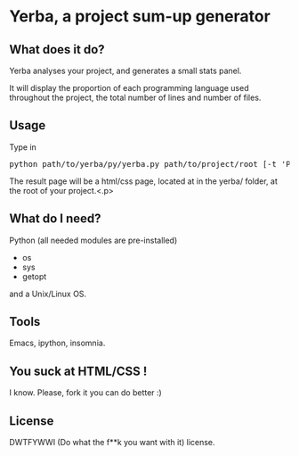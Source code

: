 <h1>Yerba, a project sum-up generator</h1>

<h2>What does it do?</h2>
<p>Yerba analyses your project, and generates a small stats panel.</p>
<p>It will display the proportion of each programming language used throughout the project, the total number of lines and number of files.

<h2>Usage</h2>
<p>Type in <pre>python path/to/yerba/py/yerba.py path/to/project/root [-t 'Project title]</pre></p>
<p>The result page will be a html/css page, located at in the yerba/ folder, at the root of your project.<.p>

<h2>What do I need?</h2>
<p>Python (all needed modules are pre-installed)
<ul>
  <li>os
  <li>sys
  <li>getopt
</ul> and a Unix/Linux OS.</p>

<h2>Tools</h2>
<p>Emacs, ipython, insomnia.</p>

<h2>You suck at HTML/CSS !</h2>
I know. Please, fork it you can do better :)

<h2>License</h2>
DWTFYWWI (Do what the f**k you want with it) license. 
